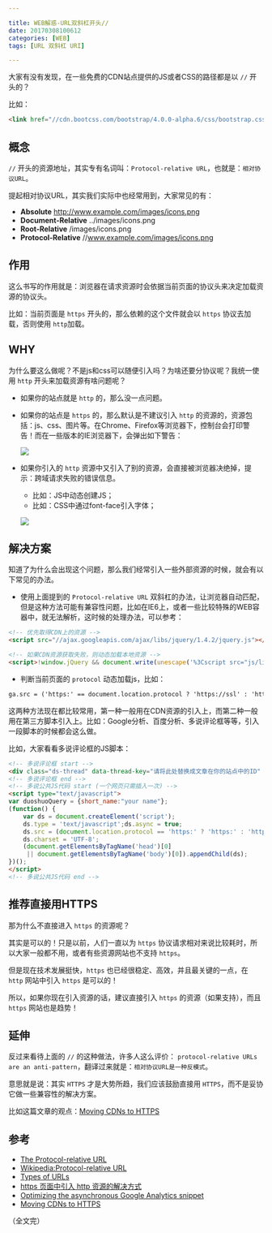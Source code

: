 ```yaml
---

title: WEB解惑-URL双斜杠开头//
date: 20170308100612
categories: [WEB]
tags: [URL 双斜杠 URI]

---
```


大家有没有发现，在一些免费的CDN站点提供的JS或者CSS的路径都是以 `//` 开头的？

比如：

```html
<link href="//cdn.bootcss.com/bootstrap/4.0.0-alpha.6/css/bootstrap.css" rel="stylesheet">
```

## 概念

`//` 开头的资源地址，其实专有名词叫：`Protocol-relative URL`，也就是：`相对协议URL`。

提起相对协议URL，其实我们实际中也经常用到，大家常见的有：

* **Absolute** http://www.example.com/images/icons.png
* **Document-Relative** ../images/icons.png
* **Root-Relative** /images/icons.png
* **Protocol-Relative** //www.example.com/images/icons.png

## 作用

这么书写的作用就是：浏览器在请求资源时会依据当前页面的协议头来决定加载资源的协议头。

比如：当前页面是 `https` 开头的，那么依赖的这个文件就会以 `https` 协议去加载，否则使用 `http`加载。

## WHY

为什么要这么做呢？不是js和css可以随便引入吗？为啥还要分协议呢？我统一使用 `http` 开头来加载资源有啥问题呢？

* 如果你的站点就是 `http` 的，那么没一点问题。

* 如果你的站点是 `https` 的，那么默认是不建议引入 `http` 的资源的，资源包括：js、css、图片等。在Chrome、Firefox等浏览器下，控制台会打印警告！而在一些版本的IE浏览器下，会弹出如下警告：

	![](http://i.imgur.com/byOlTd8.gif)

* 如果你引入的 `http` 资源中又引入了别的资源，会直接被浏览器决绝掉，提示：跨域请求失败的错误信息。
	* 比如：JS中动态创建JS；
	* 比如：CSS中通过font-face引入字体；

	![](http://i.imgur.com/b4lm4vf.png)

## 解决方案

知道了为什么会出现这个问题，那么我们经常引入一些外部资源的时候，就会有以下常见的办法。

* 使用上面提到的 `Protocol-relative URL` 双斜杠的办法，让浏览器自动匹配，但是这种方法可能有兼容性问题，比如在IE6上，或者一些比较特殊的WEB容器中，就无法解析，这时候的处理办法，可以参考：

```html
<!-- 优先取得CDN上的资源 -->
<script src="//ajax.googleapis.com/ajax/libs/jquery/1.4.2/jquery.js"></script>

<!-- 如果CDN资源获取失败，则动态加载本地资源 -->
<script>!window.jQuery && document.write(unescape('%3Cscript src="js/libs/jquery-1.4.2.js"%3E%3C/script%3E'))</script>
```

* 判断当前页面的 `protocol` 动态加载js，比如：

```html
ga.src = ('https:' == document.location.protocol ? 'https://ssl' : 'http://www') + '.google-analytics.com/ga.js';
```

这两种方法现在都比较常用，第一种一般用在CDN资源的引入上，而第二种一般用在第三方脚本引入上。比如：Google分析、百度分析、多说评论框等等，引入一段脚本的时候都会这么做。

比如，大家看看多说评论框的JS脚本：

```html
<!-- 多说评论框 start -->
<div class="ds-thread" data-thread-key="请将此处替换成文章在你的站点中的ID" data-title="请替换成文章的标题" data-url="请替换成文章的网址"></div>
<!-- 多说评论框 end -->
<!-- 多说公共JS代码 start (一个网页只需插入一次) -->
<script type="text/javascript">
var duoshuoQuery = {short_name:"your name"};
(function() {
	var ds = document.createElement('script');
	ds.type = 'text/javascript';ds.async = true;
	ds.src = (document.location.protocol == 'https:' ? 'https:' : 'http:') + '//static.duoshuo.com/embed.js';
	ds.charset = 'UTF-8';
	(document.getElementsByTagName('head')[0] 
	 || document.getElementsByTagName('body')[0]).appendChild(ds);
})();
</script>
<!-- 多说公共JS代码 end -->
```

## 推荐直接用HTTPS

那为什么不直接进入 `https` 的资源呢？

其实是可以的！只是以前，人们一直以为 `https` 协议请求相对来说比较耗时，所以大家一般都不用，或者有些资源网站也不支持 `https`。

但是现在技术发展挺快，`https` 也已经很稳定、高效，并且最关键的一点，在 `http` 网站中引入 `https` 是可以的！

所以，如果你现在引入资源的话，建议直接引入 `https` 的资源（如果支持），而且 `https` 网站也是趋势！

## 延伸

反过来看待上面的 `//` 的这种做法，许多人这么评价： `protocol-relative URLs are an anti-pattern`，翻译过来就是：`相对协议URL是一种反模式`。

意思就是说：其实 `HTTPS` 才是大势所趋，我们应该鼓励直接用 `HTTPS`，而不是妥协它做一些兼容性的解决方案。

比如这篇文章的观点：[Moving CDNs to HTTPS](https://github.com/konklone/cdns-to-https#conclusion-cdns-should-redirect-to-https)

## 参考

* [The Protocol-relative URL](https://www.paulirish.com/2010/the-protocol-relative-url/)
* [Wikipedia:Protocol-relative URL](https://en.wikipedia.org/wiki/Wikipedia:Protocol-relative_URL)
* [Types of URLs](http://stackoverflow.com/questions/743247/types-of-urls)
* [https 页面中引入 http 资源的解决方式](https://segmentfault.com/a/1190000004200361)
* [Optimizing the asynchronous Google Analytics snippet](https://mathiasbynens.be/notes/async-analytics-snippet#protocol-check)
* [Moving CDNs to HTTPS](https://github.com/konklone/cdns-to-https#conclusion-cdns-should-redirect-to-https)

（全文完）
